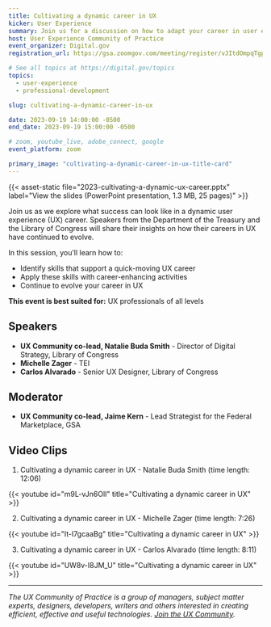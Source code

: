 ```yaml
---
title: Cultivating a dynamic career in UX
kicker: User Experience
summary: Join us for a discussion on how to adapt your career in user experience (UX) to a quickly changing world.
host: User Experience Community of Practice
event_organizer: Digital.gov
registration_url: https://gsa.zoomgov.com/meeting/register/vJItdOmpqTgpEygCPS5a5zwjlr-_nNeqAR4

# See all topics at https://digital.gov/topics
topics:
  - user-experience
  - professional-development

slug: cultivating-a-dynamic-career-in-ux

date: 2023-09-19 14:00:00 -0500
end_date: 2023-09-19 15:00:00 -0500

# zoom, youtube_live, adobe_connect, google
event_platform: zoom

primary_image: "cultivating-a-dynamic-career-in-ux-title-card"
---
```


{{< asset-static file="2023-cultivating-a-dynamic-ux-career.pptx" label="View the slides (PowerPoint presentation, 1.3 MB, 25 pages)" >}}

Join us as we explore what success can look like in a dynamic user experience (UX) career. Speakers from the Department of the Treasury and the Library of Congress will share their insights on how their careers in UX have continued to evolve.

In this session, you’ll learn how to:

- Identify skills that support a quick-moving UX career
- Apply these skills with career-enhancing activities
- Continue to evolve your career in UX

**This event is best suited for:** UX professionals of all levels

## Speakers

- **UX Community co-lead, Natalie Buda Smith** - Director of Digital Strategy, Library of Congress
- **Michelle Zager** - TEI
- **Carlos Alvarado** - Senior UX Designer, Library of Congress

## Moderator

- **UX Community co-lead, Jaime Kern** - Lead Strategist for the Federal Marketplace, GSA

## Video Clips

1. Cultivating a dynamic career in UX - Natalie Buda Smith (time length: 12:06)

{{< youtube id="m9L-vJn6OlI" title="Cultivating a dynamic career in UX" >}}

2. Cultivating a dynamic career in UX - Michelle Zager (time length: 7:26)

{{< youtube id="It-I7gcaaBg" title="Cultivating a dynamic career in UX" >}}

3. Cultivating a dynamic career in UX - Carlos Alvarado (time length: 8:11)

{{< youtube id="UW8v-I8JM_U" title="Cultivating a dynamic career in UX" >}}

---

_The UX Community of Practice is a group of managers, subject matter experts, designers, developers, writers and others interested in creating efficient, effective and useful technologies. [Join the UX Community](https://digital.gov/communities/user-experience/)._
